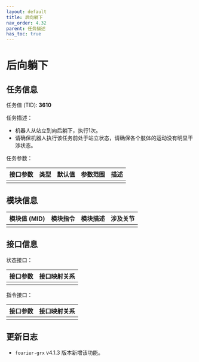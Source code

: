 ```yaml
---
layout: default
title: 后向躺下
nav_order: 4.32
parent: 任务描述
has_toc: true
---
```


# 后向躺下

## 任务信息

任务值 (TID): **3610**

任务描述：

- 机器人从站立到向后躺下，执行1次。
- 请确保机器人执行该任务前处于站立状态，请确保各个肢体的运动没有明显干涉状态。

任务参数：

| 接口参数 | 类型 | 默认值 | 参数范围 | 描述 |
|------|----|-----|------|----|
|      |    |     |      |    |

## 模块信息

| 模块值 (MID) | 模块指令 | 模块描述 | 涉及关节 |
|-----------|------|------|------|
|           |      |      |

## 接口信息

状态接口：

| 接口参数 | 接口映射关系 |
|------|--------|
|      |        |

指令接口：

| 接口参数 | 接口映射关系 |
|------|--------|
|      |        |

## 更新日志

- `fourier-grx` v4.1.3 版本新增该功能。